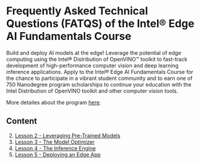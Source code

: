 # Frequently Asked Technical Questions (FATQS) of the Intel® Edge AI Fundamentals Course

Build and deploy AI models at the edge! Leverage the potential of edge computing using the Intel® Distribution of OpenVINO™ toolkit to fast-track development of high-performance computer vision and deep learning inference applications. Apply to the Intel® Edge AI Fundamentals Course for the chance to participate in a vibrant student community and to earn one of 750 Nanodegree program scholarships to continue your education with the Intel Distribution of OpenVINO toolkit and other computer vision tools.

More detailes about the program [here](https://www.udacity.com/scholarships/intel-edge-ai-scholarship).

## Content
2. [Lesson 2 - Leveraging Pre-Trained Models](https://github.com/itsLizza/FATQS_IntelEdgeAIFundamentalsCourse/blob/master/docs/Lesson%202%20-%20Leveraging%20Pre-Trained%20Models.md)
3. [Lesson 3 - The Model Optimizer](https://github.com/Skovsky/FATQS_IntelEdgeAIFundamentalsCourse/blob/master/docs/Lesson%203%20-%20The%20Model%20Optimizer.md)
4. [Lesson 4 - The Inference Engine](https://github.com/Skovsky/FATQS_IntelEdgeAIFundamentalsCourse/blob/master/docs/Lesson%204%20-%20The%20Inference%20Engine.md)
5. [Lesson 5 - Deploying an Edge App](https://github.com/Skovsky/FATQS_IntelEdgeAIFundamentalsCourse/blob/master/docs/Lesson%205%20-%20Deploying%20an%20Edge%20App.md)
